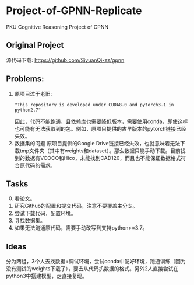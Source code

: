 # Project-of-GPNN-Replicate
PKU Cognitive Reasoning Project of GPNN
## Original Project
源代码下载: https://github.com/SiyuanQi-zz/gpnn
## Problems:
1. 原项目过于老旧:
   ```
   "This repository is developed under CUDA8.0 and pytorch3.1 in python2.7"
   ```
   因此，代码不能跑通，且依赖库也需要降低版本，需要使用conda，即使这样也可能有无法获取到的包。例如，原项目提供的古早版本的pytorch链接已经失效。
2. 数据集的问题
   原项目提供的Google Drive链接已经失效，也就意味着无法下载tmp文件夹（其中有weights和dataset）。那么数据只能手动下载。目前找到的数据有VCOCO和Hico，未能找到CAD120，而且也不能保证数据格式符合原代码的需求。
## Tasks
0. 看论文。
1. 研究Github的配置和提交代码，注意不要覆盖主分支。
2. 尝试下载代码，配置环境。
3. 寻找数据集。
4. 如果无法跑通原代码，需要手动改写到支持python>=3.7。

## Ideas
分为两组，3个人去找数据+调试环境，尝试conda中配好环境，跑通训练（因为没有测试的weights下载了），要去从代码扒数据的格式。另外2人直接尝试在python3中搭建模型，走直接复现。